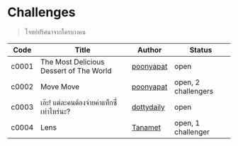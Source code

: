 # Challenges #
> โจทย์ปริศนาจากใครบางคน

| Code | Title | Author | Status |
|------|-------|--------|--------|
| c0001 | The Most Delicious Dessert of The World | [poonyapat](https://github.com/poonyapat) | open |
| c0002 | Move Move | [poonyapat](https://github.com/poonyapat) | open, 2 challengers |
| c0003 | เอ๊ะ! แต่ละคนต้องจ่ายค่าแท็กซี่่เท่าไหร่นะ? | [dottydaily](https://github.com/dottydaily) | open |
| c0004 | Lens | [Tanamet](https://github.com/Tanamet) | open, 1 challenger |

